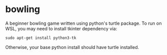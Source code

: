# bowling
A beginner bowling game written using python's turtle package. To run on WSL, you may need to install tkinter dependency via:
```
sudo apt-get install python3-tk
```

Otherwise, your base python install should have turtle installed.
